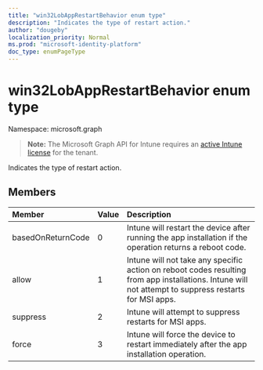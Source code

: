 ```yaml
---
title: "win32LobAppRestartBehavior enum type"
description: "Indicates the type of restart action."
author: "dougeby"
localization_priority: Normal
ms.prod: "microsoft-identity-platform"
doc_type: enumPageType
---
```


# win32LobAppRestartBehavior enum type

Namespace: microsoft.graph

> **Note:** The Microsoft Graph API for Intune requires an [active Intune license](https://go.microsoft.com/fwlink/?linkid=839381) for the tenant.

Indicates the type of restart action.

## Members
|Member|Value|Description|
|:---|:---|:---|
|basedOnReturnCode|0|Intune will restart the device after running the app installation if the operation returns a reboot code.|
|allow|1|Intune will not take any specific action on reboot codes resulting from app installations. Intune will not attempt to suppress restarts for MSI apps.|
|suppress|2|Intune will attempt to suppress restarts for MSI apps.|
|force|3|Intune will force the device to restart immediately after the app installation operation.|




